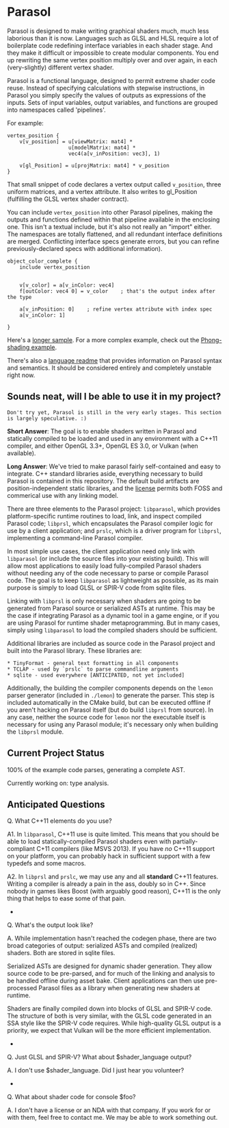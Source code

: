 Parasol
=======

Parasol is designed to make writing graphical shaders much, much less laborious than it is now. Languages such as GLSL
and HLSL require a lot of boilerplate code redefining interface variables in each shader stage. And they make it
difficult or impossible to create modular components. You end up rewriting the same vertex position multiply over and
over again, in each (very-slightly) different vertex shader.

Parasol is a functional language, designed to permit extreme shader code reuse. Instead of specifying calculations with
stepwise instructions, in Parasol you simply specify the values of outputs as expressions of the inputs. Sets of input
variables, output variables, and functions are grouped into namespaces called 'pipelines'.

For example:

    vertex_position {
        v[v_position] = u[viewMatrix: mat4] *
                        u[modelMatrix: mat4] *
                        vec4(a[v_inPosition: vec3], 1)
        
        v[gl_Position] = u[projMatrix: mat4] * v_position 
    }
    
That small snippet of code declares a vertex output called `v_position`, three uniform matrices, and a vertex attribute.
It also writes to gl_Position (fulfilling the GLSL vertex shader contract).

You can include `vertex_position` into other Parasol pipelines, making the outputs and functions defined within that
pipeline available in the enclosing one. This isn't a textual include, but it's also not really an "import" either. The
namespaces are totally flattened, and all redundant interface definitions are merged. Conflicting interface specs
generate errors, but you can refine previously-declared specs with additional information).

    object_color_complete {
        include vertex_position
    
    
        v[v_color] = a[v_inColor: vec4]
        f[outColor: vec4 0] = v_color    ; that's the output index after the type
        
        a[v_inPosition: 0]    ; refine vertex attribute with index spec
        a[v_inColor: 1]
        
    }


Here's a [longer sample](parasol_examples/simplicity.prsl).
For a more complex example, check out the [Phong-shading example](parasol_examples/phong.prsl).

There's also a [language readme](LANGUAGE_README.md) that provides information on Parasol syntax and semantics. It
should be considered entirely and completely unstable right now.


Sounds neat, will I be able to use it in my project?
----------------------------------------------------

    Don't try yet, Parasol is still in the very early stages. This section is largely speculative. :)
    
**Short Answer**: The goal is to enable shaders written in Parasol and statically compiled to be loaded and used in any
environment with a C++11 compiler, and either OpenGL 3.3+, OpenGL ES 3.0, or Vulkan (when available).

**Long Answer**: We've tried to make parasol fairly self-contained and easy to integrate. C++ standard libraries aside,
everything necessary to build Parasol is contained in this repository. The default build artifacts are
position-independent static libraries, and the [license](LICENSE) permits both FOSS and commerical use with any linking
model.

There are three elements to the Parasol project: `libparasol`, which provides platform-specific runtime routines to
load, link, and inspect compiled Parasol code; `libprsl`, which encapsulates the Parasol compiler logic for use
by a client application; and `prslc`, which is a driver program for `libprsl`, implementing a command-line Parasol
compiler.

In most simple use cases, the client application need only link with `libparasol` (or include the source files into your
existing build). This will allow most applications to easily load fully-compiled Parasol shaders without needing any of
the code necessary to parse or compile Parasol code. The goal is to keep `libparasol` as lightweight as possible,
as its main purpose is simply to load GLSL or SPIR-V code from sqlite files.

Linking with `libprsl` is only necessary when shaders are going to be generated from Parasol source or serialized ASTs
at runtime. This may be the case if integrating Parasol as a dynamic tool in a game engine, or if you are using Parasol
for runtime shader metaprogramming. But in many cases, simply using `libparasol` to load the compiled shaders should be
sufficient.

Additional libraries are included as source code in the Parasol project and built into the Parasol library. These
libraries are:

    * TinyFormat - general text formatting in all components
    * TCLAP - used by `prslc` to parse commandline arguments
    * sqlite - used everywhere [ANTICIPATED, not yet included]

Additionally, the building the compiler components depends on the `lemon` parser generator (included in `./lemon`)
to generate the parser. This step is included automatically in the CMake build, but can be executed offline if you
aren't hacking on Parasol itself (but do build `libprsl` from source). In any case, neither the source code for `lemon`
nor the executable itself is necessary for using any Parasol module; it's necessary only when building the `libprsl`
module.


Current Project Status
----------------------

100% of the example code parses, generating a complete AST.

Currently working on: type analysis.


Anticipated Questions
---------------------

Q. What C++11 elements do you use?

A1. In `libparasol`, C++11 use is quite limited. This means that you should be able to load statically-compiled Parasol
shaders even with partially-compliant C+11 compilers (like MSVS 2013). If you have *no* C++11 support on your platform,
you can probably hack in sufficient support with a few typedefs and some macros.

A2. In `libprsl` and `prslc`, we may use any and all **standard** C++11 features. Writing a compiler is already a pain
in the ass, doubly so in C++. Since nobody in games likes Boost (with arguably good reason), C++11 is the only thing
that helps to ease some of that pain.

*

Q. What's the output look like?

A. While implementation hasn't reached the codegen phase, there are two broad categories of output: serialized ASTs and
compiled (realized) shaders. Both are stored in sqlite files.

Serialized ASTs are designed for dynamic shader generation. They allow source code to be pre-parsed, and for much of the
linking and analysis to be handled offline during asset bake. Client applications can then use pre-processed Parasol
files as a library when generating new shaders at runtime.
 
Shaders are finally compiled down into blocks of GLSL and SPIR-V code. The structure of both is very similar, with the
GLSL code generated in an SSA style like the SPIR-V code requires. While high-quality GLSL output is a priority, we
expect that Vulkan will be the more efficient implementation.


*

Q. Just GLSL and SPIR-V? What about $shader_language output?

A. I don't use $shader_language. Did I just hear you volunteer? 

*

Q. What about shader code for console $foo?

A. I don't have a license or an NDA with that company. If you work for or with them, feel free to contact me. We may be
able to work something out.





